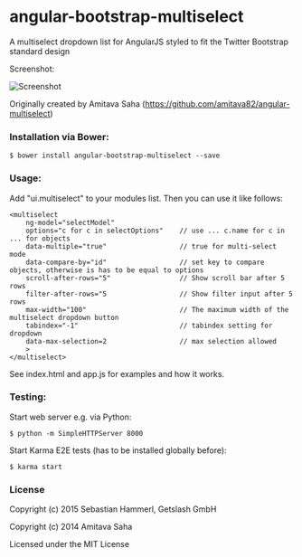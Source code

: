 angular-bootstrap-multiselect
==========================

A multiselect dropdown list for AngularJS styled to fit the Twitter Bootstrap standard design

Screenshot:

![Screenshot](/multiselect.png?raw=true "Screenshot")

Originally created by Amitava Saha (https://github.com/amitava82/angular-multiselect)

### Installation via Bower:

```
$ bower install angular-bootstrap-multiselect --save
```

### Usage:

Add "ui.multiselect" to your modules list. Then you can use it like follows:

```
<multiselect
    ng-model="selectModel"
    options="c for c in selectOptions"    // use ... c.name for c in ... for objects
    data-multiple="true"                  // true for multi-select mode
    data-compare-by="id"                  // set key to compare objects, otherwise is has to be equal to options
    scroll-after-rows="5"                 // Show scroll bar after 5 rows
    filter-after-rows="5                  // Show filter input after 5 rows
    max-width="100"                       // The maximum width of the multiselect dropdown button
    tabindex="-1"						  // tabindex setting for dropdown
	data-max-selection=2				  // max selection allowed		
    >                        
</multiselect>
```

See index.html and app.js for examples and how it works.

### Testing:

Start web server e.g. via Python:
```
$ python -m SimpleHTTPServer 8000
```

Start Karma E2E tests (has to be installed globally before):
```
$ karma start
```

### License

Copyright (c) 2015 Sebastian Hammerl, Getslash GmbH

Copyright (c) 2014 Amitava Saha

Licensed under the MIT License